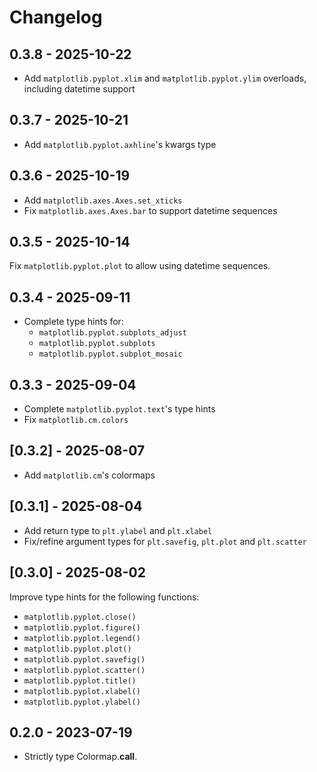 # Changelog

## 0.3.8 - 2025-10-22

- Add `matplotlib.pyplot.xlim` and `matplotlib.pyplot.ylim` overloads, including datetime support

## 0.3.7 - 2025-10-21

- Add `matplotlib.pyplot.axhline`'s kwargs type

## 0.3.6 - 2025-10-19

- Add `matplotlib.axes.Axes.set_xticks`
- Fix `matplotlib.axes.Axes.bar` to support datetime sequences

## 0.3.5 - 2025-10-14

Fix `matplotlib.pyplot.plot` to allow using datetime sequences.

## 0.3.4 - 2025-09-11

- Complete type hints for:
  - `matplotlib.pyplot.subplots_adjust`
  - `matplotlib.pyplot.subplots`
  - `matplotlib.pyplot.subplot_mosaic`

## 0.3.3 - 2025-09-04

- Complete `matplotlib.pyplot.text`'s type hints
- Fix `matplotlib.cm.colors`

## [0.3.2] - 2025-08-07

- Add `matplotlib.cm`'s colormaps

## [0.3.1] - 2025-08-04

- Add return type to `plt.ylabel` and `plt.xlabel`
- Fix/refine argument types for `plt.savefig`, `plt.plot` and `plt.scatter`

## [0.3.0] - 2025-08-02

Improve type hints for the following functions:

- `matplotlib.pyplot.close()`
- `matplotlib.pyplot.figure()`
- `matplotlib.pyplot.legend()`
- `matplotlib.pyplot.plot()`
- `matplotlib.pyplot.savefig()`
- `matplotlib.pyplot.scatter()`
- `matplotlib.pyplot.title()`
- `matplotlib.pyplot.xlabel()`
- `matplotlib.pyplot.ylabel()`

## 0.2.0 - 2023-07-19

- Strictly type Colormap.**call**.
